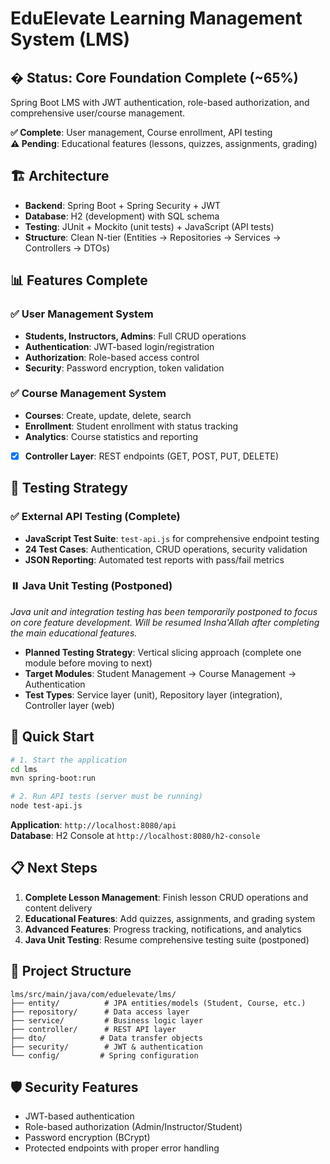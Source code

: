# EduElevate Learning Management System (LMS)

## � Status: Core Foundation Complete (~65%)

Spring Boot LMS with JWT authentication, role-based authorization, and comprehensive user/course management.

**✅ Complete**: User management, Course enrollment, API testing  
**⚠️ Pending**: Educational features (lessons, quizzes, assignments, grading)

## 🏗️ Architecture

- **Backend**: Spring Boot + Spring Security + JWT
- **Database**: H2 (development) with SQL schema
- **Testing**: JUnit + Mockito (unit tests) + JavaScript (API tests)
- **Structure**: Clean N-tier (Entities → Repositories → Services → Controllers → DTOs)

## 📊 Features Complete

### ✅ User Management System

- **Students, Instructors, Admins**: Full CRUD operations
- **Authentication**: JWT-based login/registration
- **Authorization**: Role-based access control
- **Security**: Password encryption, token validation

### ✅ Course Management System

- **Courses**: Create, update, delete, search
- **Enrollment**: Student enrollment with status tracking
- **Analytics**: Course statistics and reporting
- [x] **Controller Layer**: REST endpoints (GET, POST, PUT, DELETE)

## 🧪 Testing Strategy

### ✅ External API Testing (Complete)

- **JavaScript Test Suite**: `test-api.js` for comprehensive endpoint testing
- **24 Test Cases**: Authentication, CRUD operations, security validation
- **JSON Reporting**: Automated test reports with pass/fail metrics

### ⏸️ Java Unit Testing (Postponed)

_Java unit and integration testing has been temporarily postponed to focus on core feature development. Will be resumed Insha'Allah after completing the main educational features._

- **Planned Testing Strategy**: Vertical slicing approach (complete one module before moving to next)
- **Target Modules**: Student Management → Course Management → Authentication
- **Test Types**: Service layer (unit), Repository layer (integration), Controller layer (web)

## 🚀 Quick Start

```bash
# 1. Start the application
cd lms
mvn spring-boot:run

# 2. Run API tests (server must be running)
node test-api.js
```

**Application**: `http://localhost:8080/api`  
**Database**: H2 Console at `http://localhost:8080/h2-console`

## 📋 Next Steps

1. **Complete Lesson Management**: Finish lesson CRUD operations and content delivery
2. **Educational Features**: Add quizzes, assignments, and grading system
3. **Advanced Features**: Progress tracking, notifications, and analytics
4. **Java Unit Testing**: Resume comprehensive testing suite (postponed)

## 📁 Project Structure

```text
lms/src/main/java/com/eduelevate/lms/
├── entity/          # JPA entities/models (Student, Course, etc.)
├── repository/      # Data access layer
├── service/         # Business logic layer
├── controller/      # REST API layer
├── dto/            # Data transfer objects
├── security/        # JWT & authentication
└── config/         # Spring configuration
```

## 🛡️ Security Features

- JWT-based authentication
- Role-based authorization (Admin/Instructor/Student)
- Password encryption (BCrypt)
- Protected endpoints with proper error handling
